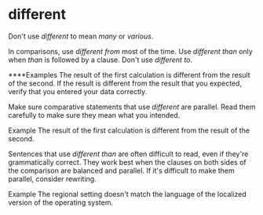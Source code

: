 # different

Don't use *different* to mean *many* or *various*.

In comparisons, use *different from* most of the time. Use *different than* only when *than* is followed by a clause. Don't use *different to*. 

****Examples
The result of the first calculation is different from the result of the second.
If the result is different from the result that you expected, verify that you entered your data correctly. 

Make sure comparative statements that use *different* are parallel. Read them carefully to make sure they mean what you intended.

Example The result of the first calculation is different from the result of the second.

Sentences that use *different than*
are often difficult to read, even if they're
grammatically correct. They work best when the clauses on both
sides of the comparison are balanced and parallel. If it's difficult to
make them parallel, consider rewriting. 

Example The regional setting doesn't match the language of the localized version of the operating system.
